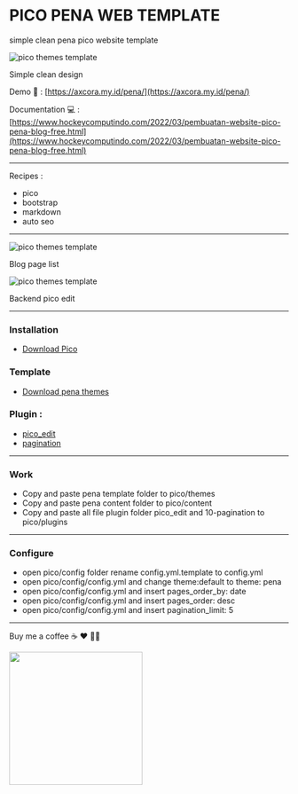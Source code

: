 # PICO PENA WEB TEMPLATE

simple clean pena pico website template

![pico themes template](https://blogger.googleusercontent.com/img/a/AVvXsEjawbPBRGsAh3Okw_5EeKvVbPlB5G3t0AQunA_dNyIos0YnL_4Z_a2u2IqImgqO4HYODGBeruFxZOU8w_IVD_TlAXJ0z2np4-IBFwatqLiJ4wuJHX8uh2y8hOkLuqoiE6KwTDRsnacgvC3Bat8_gZW3i-5MdeMmK_8Onr0BdXorx0KvUECKaD1ge9ExVw=s1349)

Simple clean design

Demo 🚀 : [https://axcora.my.id/pena/](https://axcora.my.id/pena/)

Documentation 💻 : 
[https://www.hockeycomputindo.com/2022/03/pembuatan-website-pico-pena-blog-free.html](https://www.hockeycomputindo.com/2022/03/pembuatan-website-pico-pena-blog-free.html)

---------------

Recipes :
+ pico
+ bootstrap
+ markdown
+ auto seo

---------------------------

![pico themes template](https://blogger.googleusercontent.com/img/a/AVvXsEgiRQNMaTsNrCYl-7gh7J3amjaqVjkBEJSp0KyQOCk8c9hJhXEP2ZsoX_4eBayRnDZ5JubTeuiehz9N6SDfUDcR7QJBU8FYxgfzWJ4XkPrzk2eKIF7WZgGWN_oLxHoFjlyzSr9nG_H7DR1hIZA7JCVD_sQ7kzu6jJyG-FueRpwpqZFMKJUOgr6QN368RQ=s1349)

Blog page list

![pico themes template](https://blogger.googleusercontent.com/img/a/AVvXsEjA7N0ybGeyw17tplb03wSZZTaO7oR9b2ieL8-ugH7p2x_qaMam0WPsnw2g1JFb5x2zJJ3Fzk0Cjs0WPs0KPkr_TfyMYcTZDosNvJzHe_UjvdIsSc776OC4tktbXn61tfbNkQbbFXOw6yR9GYThmF27ELFJPOYPSgqAojd6SYMhqVAy5UTjWePEtFMorQ=s1366)


Backend pico edit

---------------------------

### Installation 
+ [Download Pico](https://github.com/picocms/Pico)

### Template
+ [Download pena themes](https://github.com/mesinkasir/picopena)

### Plugin :
+ [pico_edit](https://github.com/blocknotes/pico_edit)
+ [pagination](https://github.com/rewdy/Pico-Pagination)

-----------------

### Work

+ Copy and paste pena template folder to pico/themes
+ Copy and paste pena content folder to pico/content
+ Copy and paste all file plugin folder pico_edit and 10-pagination to pico/plugins

---------------

### Configure

+ open pico/config folder rename config.yml.template to config.yml
+ open pico/config/config.yml and change theme:default to theme: pena 
+ open pico/config/config.yml and insert pages_order_by: date
+ open pico/config/config.yml and insert pages_order: desc
+ open pico/config/config.yml and insert pagination_limit: 5


-------------------

Buy me a coffee ☕️ ❤️ ✌🏻

<a href="https://www.buymeacoffee.com/axcora"><img width="240" src="https://blogger.googleusercontent.com/img/b/R29vZ2xl/AVvXsEgIA9HMwkK8kr7uRwVNxnhXsLQsJHxQQYVSzqCAaK58OpJOiTlzbIX7eEwS_VpJ3oEG-xrmVEl2WKqGvB_o-KjyBGTbbjFHM_bN2Jce9g3FTnt2ZJViwcvB9DHPOKPEMCl7jTQRVWKPw_ETloH7_CK8Xr09SSNNx22xnfGjViwdEsGtR-yGrLmr-JUGHA/s1090/bmc-button.png"/></a>


